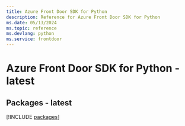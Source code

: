 ```yaml
---
title: Azure Front Door SDK for Python
description: Reference for Azure Front Door SDK for Python
ms.date: 05/13/2024
ms.topic: reference
ms.devlang: python
ms.service: frontdoor
---
```

# Azure Front Door SDK for Python - latest
## Packages - latest
[!INCLUDE [packages](front-door-index.md)]
